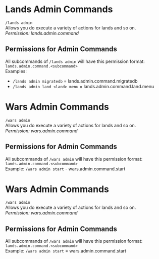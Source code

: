 # Lands Admin Commands

`/lands admin`\
Allows you do execute a variety of actions for lands and so on.\
*Permission: lands.admin.command*

## Permissions for Admin Commands
All subcommands of `/lands admin` will have this permission format: `lands.admin.command.<subcommand>`\
Examples:
* `/lands admin migratedb` = lands.admin.command.migratedb
* `/lands admin land <land> menu` = lands.admin.command.land.menu

# Wars Admin Commands
`/wars admin`\
Allows you do execute a variety of actions for lands and so on.\
*Permission: wars.admin.command*

## Permissions for Admin Commands
All subcommands of `/wars admin` will have this permission format: `lands.admin.command.<subcommand>`\
Example: `/wars admin start` - wars.admin.command.start

# Wars Admin Commands
`/wars admin`\
Allows you do execute a variety of actions for lands and so on.\
*Permission: wars.admin.command*

## Permissions for Admin Commands
All subcommands of `/wars admin` will have this permission format: `lands.admin.command.<subcommand>`\
Example: `/wars admin start` = wars.admin.command.start